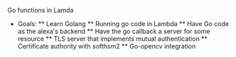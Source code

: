 Go functions in Lamda

* Goals:
  ** Learn Golang
  ** Running go code in Lambda
  ** Have Go code as the alexa's backend
  ** Have the go callback a server for some resource
  ** TLS server that implements mutual authentication
  ** Certificate authority with softhsm2
  ** Go-opencv integration
